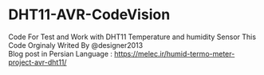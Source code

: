 # DHT11-AVR-CodeVision
Code For Test and Work with DHT11 Temperature and humidity Sensor
This Code Orginaly Writed By @designer2013  
Blog post in Persian Language : https://melec.ir/humid-termo-meter-project-avr-dht11/
